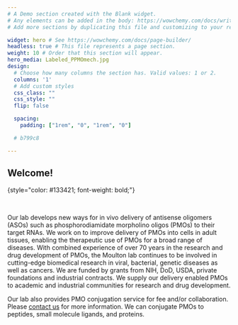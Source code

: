 ```yaml
---
# A Demo section created with the Blank widget.
# Any elements can be added in the body: https://wowchemy.com/docs/writing-markdown-latex/
# Add more sections by duplicating this file and customizing to your requirements.

widget: hero # See https://wowchemy.com/docs/page-builder/
headless: true # This file represents a page section.
weight: 10 # Order that this section will appear.
hero_media: Labeled_PPMOmech.jpg
design:
  # Choose how many columns the section has. Valid values: 1 or 2.
  columns: '1'
  # Add custom styles
  css_class: ""
  css_style: ""
  flip: false

  spacing:
    padding: ["1rem", "0", "1rem", "0"]

  # b799c8

---
```

## Welcome!
{style="color: #133421; font-weight: bold;"}

</br>

Our lab develops new ways for in vivo delivery of antisense oligomers (ASOs) such as
phosphorodiamidate morpholino oligos (PMOs) to their target RNAs. We work on to improve delivery of
PMOs into cells in adult tissues, enabling the therapeutic use of PMOs for a broad range of diseases.
With combined experience of over 70 years in the research and drug development of PMOs, the
Moulton lab continues to be involved in cutting-edge biomedical research in viral, bacterial, genetic
diseases as well as cancers. We are funded by grants from NIH, DoD, USDA, private foundations and
industrial contracts. We supply our delivery enabled PMOs to academic and industrial communities for
research and drug development.

Our lab also provides PMO conjugation service for fee and/or collaboration. Please [contact us](./contact) for more information.
We can conjugate PMOs to peptides, small molecule ligands, and proteins.
